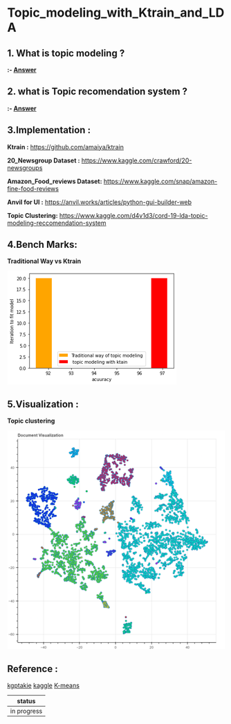 # Topic_modeling_with_Ktrain_and_LDA

## 1. What is topic modeling  ?
**:- [Answer](https://monkeylearn.com/blog/introduction-to-topic-modeling/)**

## 2. what is Topic recomendation system ?
**:- [Answer](https://towardsdatascience.com/a-guide-to-collaborative-topic-modeling-recommender-systems-49fd576cc871#:~:text=Recommender%20Systems%20are%20a%20broad,give%20to%20an%20item%20i.)**

## 3.Implementation :

**Ktrain :** https://github.com/amaiya/ktrain

**20_Newsgroup Dataset :** https://www.kaggle.com/crawford/20-newsgroups

**Amazon_Food_reviews Dataset:** https://www.kaggle.com/snap/amazon-fine-food-reviews

**Anvil for UI :** https://anvil.works/articles/python-gui-builder-web

**Topic Clustering:** https://www.kaggle.com/d4v1d3/cord-19-lda-topic-modeling-reccomendation-system

## 4.Bench Marks:

**Traditional Way vs Ktrain**

<img src="./Visualization/benchmark.png">

## 5.Visualization :

**Topic clustering**

<img src='./Visualization/bokeh_plot.png'>


## Reference :
[kgptakie](https://kgptalkie.com/category/natural-language-processing-nlp/)
[kaggle](https://www.kaggle.com/canggih/topic-modeling)
[K-means](https://www.kaggle.com/thebrownviking20/k-means-clustering-of-1-million-headlines)

| **status**|
|-----------|
|in progress|
